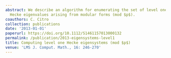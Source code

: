 ```yaml
---
abstract: We describe an algorithm for enumerating the set of level one systems of
  Hecke eigenvalues arising from modular forms (mod $p$).
coauthors: C. Citro
collection: publications
date: '2013-01-01'
paperurl: https://doi.org/10.1112/S1461157013000132
permalink: /publication/2013-eigensystems-level1
title: Computing level one Hecke eigensystems (mod $p$)
venue: 'LMS J. Comput. Math., 16: 246-270'
---
```

